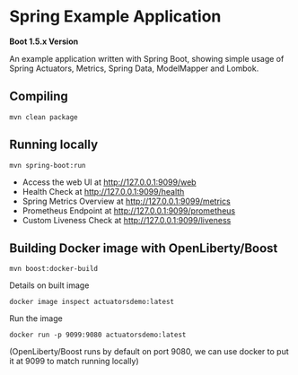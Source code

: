 # Spring Example Application

**Boot 1.5.x Version**

An example application written with Spring Boot, showing simple usage of Spring Actuators, Metrics, Spring Data, ModelMapper and Lombok.

## Compiling

`mvn clean package`

## Running locally

`mvn spring-boot:run`

- Access the web UI at http://127.0.0.1:9099/web
- Health Check at http://127.0.0.1:9099/health
- Spring Metrics Overview at http://127.0.0.1:9099/metrics
- Prometheus Endpoint at http://127.0.0.1:9099/prometheus
- Custom Liveness Check at http://127.0.0.1:9099/liveness

## Building Docker image with OpenLiberty/Boost

`mvn boost:docker-build`

Details on built image

`docker image inspect actuatorsdemo:latest`

Run the image

`docker run -p 9099:9080 actuatorsdemo:latest`

(OpenLiberty/Boost runs by default on port 9080, we can use docker to put it at 9099 to match running locally)



